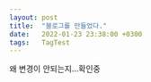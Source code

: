 ```yaml
---
layout: post
title:  "블로그를 만들었다."
date:   2022-01-23 23:38:00 +0300
tags:   TagTest
---
```

왜 변경이 안되는지...확인중
